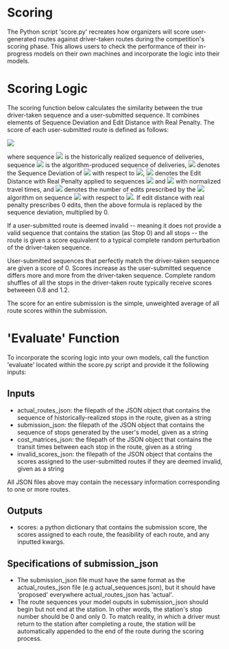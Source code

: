 # Scoring
The Python script 'score.py' recreates how organizers will score user-generated routes against driver-taken routes during the competition's scoring phase. This allows users to check the performance of their in-progress models on their own machines and incorporate the logic into their models.

# Scoring Logic
The scoring function below calculates the similarity between the true driver-taken sequence and a user-submitted sequence. It combines elements of Sequence Deviation and Edit Distance with Real Penalty. The score of each user-submitted route is defined as follows:

<img src="https://render.githubusercontent.com/render/math?math=score = \frac{SD(A,B) \cdot {ERP}_{norm}(A,B)}{{ERP}_e(A,B)}">

where sequence <img src="https://render.githubusercontent.com/render/math?math=A"> is the historically realized sequence of deliveries, sequence <img src="https://render.githubusercontent.com/render/math?math=B"> is the algorithm-produced sequence of deliveries, <img src="https://render.githubusercontent.com/render/math?math=SD"> denotes the Sequence Deviation of <img src="https://render.githubusercontent.com/render/math?math=B"> with respect to <img src="https://render.githubusercontent.com/render/math?math=A">, <img src="https://render.githubusercontent.com/render/math?math=ERP_{norm}"> denotes the Edit Distance with Real Penalty applied to sequences <img src="https://render.githubusercontent.com/render/math?math=A"> and <img src="https://render.githubusercontent.com/render/math?math=B"> with normalized travel times, and <img src="https://render.githubusercontent.com/render/math?math={ERP}_e"> denotes the number of edits prescribed by the <img src="https://render.githubusercontent.com/render/math?math=ERP"> algorithm on sequence <img src="https://render.githubusercontent.com/render/math?math=B"> with respect to <img src="https://render.githubusercontent.com/render/math?math=A">. If edit distance with real penalty prescribes 0 edits, then the above formula is replaced by the sequence deviation, multiplied by 0.

If a user-submitted route is deemed invalid -- meaning it does not provide a valid sequence that contains the station (as Stop 0) and all stops -- the route is given a score equivalent to a typical complete random perturbation of the driver-taken sequence. 

User-submitted sequences that perfectly match the driver-taken sequence are given a score of 0. Scores increase as the user-submitted sequence differs more and more from the driver-taken sequence. Complete random shuffles of all the stops in the driver-taken route typically receive scores betweeen 0.8 and 1.2.

The score for an entire submission is the simple, unweighted average of all route scores within the submission.

# 'Evaluate' Function
To incorporate the scoring logic into your own models, call the function 'evaluate' located within the score.py script and provide it the following inputs:

## Inputs
- actual_routes_json: the filepath of the JSON object that contains the sequence of historically-realized stops in the route, given as a string
- submission_json: the filepath of the JSON object that contains the sequence of stops generated by the user's model, given as a string
- cost_matrices_json: the filepath of the JSON object that contains the transit times between each stop in the route, given as a string
- invalid_scores_json: the filepath of the JSON object that contains the scores assigned to the user-submitted routes if they are deemed invalid, given as a string

All JSON files above may contain the necessary information corresponding to one or more routes. 

## Outputs
- scores: a python dictionary that contains the submission score, the scores assigned to each route, the feasibility of each route, and any inputted kwargs.

## Specifications of submission_json
- The submission_json file must have the same format as the actual_routes_json file (e.g actual_sequences.json), but it should have 'proposed' everywhere actual_routes_json has 'actual'.
- The route sequences your model ouputs in submission_json should begin but not end at the station. In other words, the station's stop number should be 0 and only 0. To match reality, in which a driver must return to the station after completing a route, the station will be automatically appended to the end of the route during the scoring process.